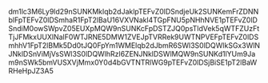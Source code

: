 dm1lc3M6Ly9ld29nSUNKMklqb2dJaklpTEFvZ0lDSndjeUk2SUNKemFrZDNNblFpTEFvZ0lDSmhaR1FpT2lBaU16VXVNakl4TGpFNU5pNHhNVE1pTEFvZ0lDSndiM0owSWpvZ05EUXpMQW9nSUNKcFpDSTZJQ0psTldVek5qWTFZUzFtTjJFMkxUUXlNalF0WTJRNE5DMW1ZVEJpTVRRek9UWTNPVEFpTEFvZ0lDSmhhV1FpT2lBMk5Dd0tJQ0FpYm1WMElqb2dJbmR6SWl3S0lDQWlkSGx3WlNJNklDSnViMjVsSWl3S0lDQWlhRzl6ZENJNklDSWlMQW9nSUNKd1lYUm9Jam9nSWk5bmVUSXVjMmx0Y0d4bGVTNTRlWG9pTEFvZ0lDSjBiSE1pT2lBaWRHeHpJZ3A5
